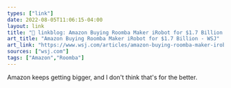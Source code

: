```yaml
---
types: ["link"]
date: 2022-08-05T11:06:15-04:00
layout: link
title: "🔗 linkblog: Amazon Buying Roomba Maker iRobot for $1.7 Billion - WSJ'"
art_title: "Amazon Buying Roomba Maker iRobot for $1.7 Billion - WSJ"
art_link: "https://www.wsj.com/articles/amazon-buying-roomba-maker-irobot-for-1-7-billion-11659702187?mod=rss_Technology"
sources: ["wsj.com"]
tags: ["Amazon","Roomba"]
---
```

Amazon keeps getting bigger, and I don't think that's for the better.
 
